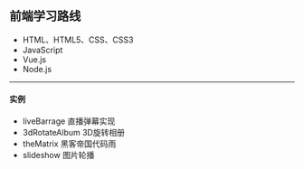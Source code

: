 ## 前端学习路线
- HTML、HTML5、CSS、CSS3
- JavaScript
- Vue.js
- Node.js

------------

#### 实例
- liveBarrage 直播弹幕实现
- 3dRotateAlbum 3D旋转相册
- theMatrix 黑客帝国代码雨
- slideshow 图片轮播